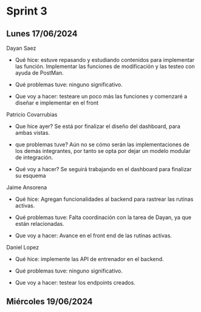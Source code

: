 # Sprint 3

## Lunes 17/06/2024

Dayan Saez

- Qué hice: estuve repasando y estudiando contenidos para implementar las función. Implementar las funciones de modificación y las testeo con ayuda de PostMan.

- Qué problemas tuve: ninguno significativo.

- Que voy a hacer: testeare un poco más las funciones y comenzaré a diseñar e implementar en el front

Patricio Covarrubias

- Que hice ayer?
  Se está por finalizar el diseño del dashboard, para ambas vistas.

- que problemas tuve?
  Aún no se cómo serán las implementaciones de los demás integrantes, por tanto se opta por dejar un modelo modular de integración.

- Qué voy a hacer?
  Se seguirá trabajando en el dashboard para finalizar su esquema

Jaime Ansorena

- Qué hice: Agregan funcionalidades al backend para rastrear las rutinas activas.

- Qué problemas tuve: Falta coordinación con la tarea de Dayan, ya que están relacionadas.

- Que voy a hacer: Avance en el front end de las rutinas activas.

Daniel Lopez

- Qué hice: implemente las API de entrenador en el backend.

- Qué problemas tuve: ninguno significativo.

- Que voy a hacer: testear los endpoints creados.

## Miércoles 19/06/2024
